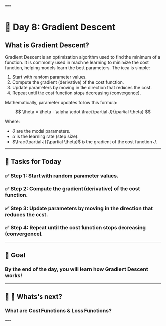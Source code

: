 
"""
# 🚀 Day 8: Gradient Descent
## What is Gradient Descent?
Gradient Descent is an optimization algorithm used to find the minimum of a function. It is commonly used in machine learning to minimize the cost function, helping models learn the best parameters. The idea is simple:

1. Start with random parameter values.
2. Compute the gradient (derivative) of the cost function.
3. Update parameters by moving in the direction that reduces the cost.
4. Repeat until the cost function stops decreasing (convergence).

Mathematically, parameter updates follow this formula:

$$ \theta = \theta - \alpha \cdot \frac{\partial J}{\partial \theta} $$

Where:
- $\theta$ are the model parameters.
- $\alpha$ is the learning rate (step size).
- $\frac{\partial J}{\partial \theta}$ is the gradient of the cost function $J$.
---

## 📝 Tasks for Today

### ✅ Step 1: Start with random parameter values.
### ✅ Step 2: Compute the gradient (derivative) of the cost function.
### ✅ Step 3: Update parameters by moving in the direction that reduces the cost.
### ✅ Step 4: Repeat until the cost function stops decreasing (convergence).
---

## 🏁 Goal
### By the end of the day, you will learn how Gradient Descent works!
---

## 🚀 🚀 Whats's next?
### What are Cost Functions & Loss Functions?

"""
